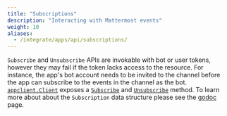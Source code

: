 ```yaml
---
title: "Subscriptions"
description: "Interacting with Mattermost events"
weight: 10
aliases:
  - /integrate/apps/api/subscriptions/
---
```


`Subscribe` and `Unsubscribe` APIs are invokable with bot or user tokens, however they may fail if the token lacks access to the resource. For instance, the app's bot account needs to be invited to the channel before the app can subscribe to the events in the channel as the bot. [`appclient.Client`](https://pkg.go.dev/github.com/mattermost/mattermost-plugin-apps/apps/appclient#Client) exposes a [`Subscribe`](https://pkg.go.dev/github.com/mattermost/mattermost-plugin-apps/apps/appclient#Client.Subscribe) and [`Unsubscribe`](https://pkg.go.dev/github.com/mattermost/mattermost-plugin-apps/apps/appclient#Client.Unsubscribe) method. To learn more about about the `Subscription` data structure please see the [godoc](https://pkg.go.dev/github.com/mattermost/mattermost-plugin-apps/apps#Subscription) page.
